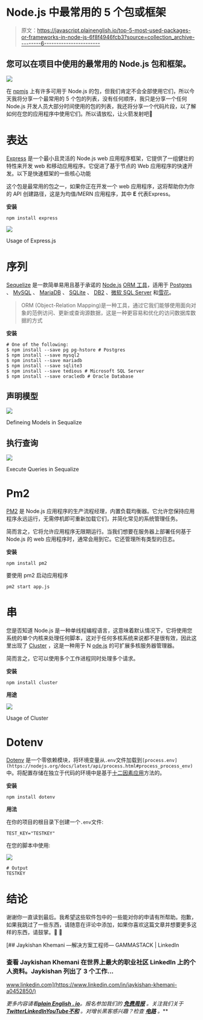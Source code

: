 # Node.js 中最常用的 5 个包或框架

> 原文：<https://javascript.plainenglish.io/top-5-most-used-packages-or-frameworks-in-node-js-6f8f4946fcb3?source=collection_archive---------6----------------------->

## 您可以在项目中使用的最常用的 Node.js 包和框架。

![](img/795f4a6bc2ea66d7ae3708f50d2ffbad.png)

在 [npmjs](https://www.npmjs.com/) 上有许多可用于 Node.js 的包，但我们肯定不会全部使用它们，所以今天我将分享一个最常用的 5 个包的列表，没有任何顺序，我只是分享一个任何 Node.js 开发人员大部分时间使用的包的列表，我还将分享一个代码片段，以了解如何在您的应用程序中使用它们。所以请放松，让火箭发射吧🚀

# 表达

[Express](https://www.npmjs.com/package/express) 是一个最小且灵活的 Node.js web 应用程序框架，它提供了一组健壮的特性来开发 web 和移动应用程序。它促进了基于节点的 Web 应用程序的快速开发。以下是快速框架的一些核心功能

这个包是最常用的包之一，如果你正在开发一个 web 应用程序，这将帮助你为你的 API 创建路径，这是为均值/MERN 应用程序，其中 **E** 代表Express。

**安装**

```
npm install express
```

![](img/690e4d3e3cb9fcbe700dc27ee07c6a4d.png)

Usage of Express.js

# 序列

[Sequelize](https://www.npmjs.com/package/sequelize) 是一款简单易用且基于承诺的 [Node.js](https://nodejs.org/en/about/) [ORM 工具](https://en.wikipedia.org/wiki/Object-relational_mapping)，适用于 [Postgres](https://en.wikipedia.org/wiki/PostgreSQL) 、 [MySQL](https://en.wikipedia.org/wiki/MySQL) 、 [MariaDB](https://en.wikipedia.org/wiki/MariaDB) 、 [SQLite](https://en.wikipedia.org/wiki/SQLite) 、 [DB2](https://en.wikipedia.org/wiki/IBM_Db2_Family) 、[微软 SQL Server](https://en.wikipedia.org/wiki/Microsoft_SQL_Server) 和[雪花](https://www.snowflake.com/)。

> ORM (Object-Relation Mapping)是一种工具，通过它我们能够使用面向对象的范例访问、更新或查询源数据，这是一种更容易和优化的访问数据库数据的方式

**安装**

```
# One of the following:
$ npm install --save pg pg-hstore # Postgres
$ npm install --save mysql2
$ npm install --save mariadb
$ npm install --save sqlite3
$ npm install --save tedious # Microsoft SQL Server
$ npm install --save oracledb # Oracle Database
```

## 声明模型

![](img/db79d08a2f6eafc17b4801e2688065c2.png)

Defineing Models in Sequalize

## 执行查询

![](img/c0e2b5d9daced91daa269cbe5d73b992.png)

Execute Queries in Sequalize

# Pm2

[PM2](https://www.npmjs.com/package/pm2) 是 Node.js 应用程序的生产流程经理，内置负载均衡器。它允许您保持应用程序永远运行，无需停机即可重新加载它们，并简化常见的系统管理任务。

简而言之，它将允许应用程序无限期运行。当我们想要在服务器上部署任何基于 Node.js 的 web 应用程序时，通常会用到它。它还管理所有类型的日志。

**安装**

```
npm install pm2
```

要使用 pm2 启动应用程序

```
pm2 start app.js
```

# 串

您是否知道 Node.js 是一种单线程编程语言，这意味着默认情况下，它将使用您系统的单个内核来处理任何脚本，这对于任何多核系统来说都不是很有效，因此这里出现了 [Cluster](https://www.npmjs.com/package/cluster) ，这是一种用于 N [ode.js](http://nodejs.org/) 的可扩展多核服务器管理器。

简而言之，它可以使用多个工作进程同时处理多个请求。

**安装**

```
npm install cluster
```

**用途**

![](img/70d5c3258f4f0a09084caecfc6cc135f.png)

Usage of Cluster

# Dotenv

[Dotenv](https://www.npmjs.com/package/dotenv) 是一个零依赖模块，将环境变量从`.env`文件加载到`[process.env](https://nodejs.org/docs/latest/api/process.html#process_process_env)`中。将配置存储在独立于代码的环境中是基于[十二因素应用](http://12factor.net/config)方法的。

**安装**

```
npm install dotenv
```

**用法**

在你的项目的根目录下创建一个`.env`文件:

```
TEST_KEY="TESTKEY"
```

在您的脚本中使用:

![](img/636d3bf8866296112b42ec5a95596ed9.png)

```
# Output
TESTKEY
```

# **结论**

谢谢你一直读到最后。我希望这些软件包中的一些能对你的申请有所帮助。抱歉，如果我跳过了一些东西，请随意在评论中添加，如果你喜欢这篇文章并想要更多这样的东西，请鼓掌。🙇 🙇

[](https://www.linkedin.com/in/jaykishan-khemani-a0452850/) [## Jaykishan Khemani —解决方案工程师— GAMMASTACK | LinkedIn

### 查看 Jaykishan Khemani 在世界上最大的职业社区 LinkedIn 上的个人资料。Jaykishan 列出了 3 个工作…

www.linkedin.com](https://www.linkedin.com/in/jaykishan-khemani-a0452850/) 

*更多内容请看*[***plain English . io***](https://plainenglish.io/)*。报名参加我们的* [***免费周报***](http://newsletter.plainenglish.io/) *。关注我们关于*[***Twitter***](https://twitter.com/inPlainEngHQ)[***LinkedIn***](https://www.linkedin.com/company/inplainenglish/)*[***YouTube***](https://www.youtube.com/channel/UCtipWUghju290NWcn8jhyAw)*[***不和***](https://discord.gg/GtDtUAvyhW) *。对增长黑客感兴趣？检查* [***电路***](https://circuit.ooo/) *。***